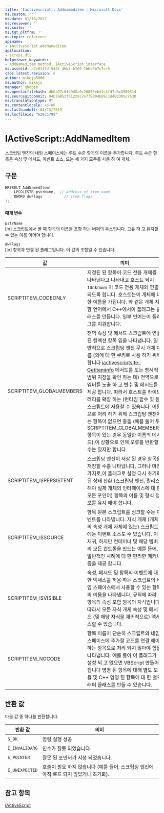 ```yaml
---
title: 'Iactivescript:: Addnameditem | Microsoft Docs'
ms.custom: ''
ms.date: 01/18/2017
ms.reviewer: ''
ms.suite: ''
ms.tgt_pltfrm: ''
ms.topic: reference
apiname:
- IActiveScript.AddNamedItem
apilocation:
- scrobj.dll
helpviewer_keywords:
- AddNamedItem method, IActiveScript interface
ms.assetid: a7c6317d-948f-4bb3-b169-1bbe5b7c7cc5
caps.latest.revision: 8
author: mikejo5000
ms.author: mikejo
manager: ghogen
ms.openlocfilehash: db0a97c01d948a0c26850ebd1c3f47c6e3900614
ms.sourcegitcommit: 94b3a052fb1229c7e7f8804b09c1d403385c7630
ms.translationtype: MT
ms.contentlocale: ko-KR
ms.lasthandoff: 04/23/2019
ms.locfileid: "62935799"
---
```

# <a name="iactivescriptaddnameditem"></a>IActiveScript::AddNamedItem
스크립팅 엔진의 네임 스페이스에는 루트 수준 항목의 이름을 추가합니다. 루트 수준 항목은 속성 및 메서드, 이벤트 소스, 또는 세 가지 모두를 사용 하 여 개체.  
  
## <a name="syntax"></a>구문  
  
```cpp
HRESULT AddNamedItem(  
    LPCOLESTR pstrName,  // address of item name  
    DWORD dwFlags          // item flags  
);  
```  
  
#### <a name="parameters"></a>매개 변수  
 `pstrName`  
 [in] 스크립트에서 볼 때 항목의 이름을 포함 하는 버퍼의 주소입니다. 고유 하 고 유지할 수 있는 이름 이어야 합니다.  
  
 `dwFlags`  
 [in] 항목과 연결 된 플래그입니다. 이 값의 조합일 수 있습니다.  
  
|값|의미|  
|-----------|-------------|  
|SCRIPTITEM_CODEONLY|지정된 된 항목이 코드 전용 개체를 나타낸다고 나타내고 호스트 되지 `IUnknown` 이 코드 전용 개체와 연결 되도록 합니다. 호스트는이 개체에 대 한 이름을 가집니다. 와 같은 개체 지향 언어에서 C++에서이 플래그는 클래스를 만듭니다. 일부 언어는이 플래그를 지원합니다.|  
|SCRIPTITEM_GLOBALMEMBERS|전역 속성 및 메서드 스크립트에 연결 된 컬렉션 항목 임을 나타냅니다. 일반적으로 스크립팅 엔진 무시 개체 이름 (외에 대 한 쿠키로 사용 하기 위해 합니다 [iactivescriptsite:: Getiteminfo](../../winscript/reference/iactivescriptsite-getiteminfo.md) 메서드를 또는 명시적 범위 지정을 확인 하는 데) 전역으로 멤버를 노출 하 고 변수 및 메서드를 제공 합니다. 따라서 호스트를 라이브러리를 확장 하는 (런타임 함수 및 등) 스크립트에 사용할 수 있습니다. 이름으로 처리 하기 위해 스크립팅 엔진에는 항목이 없으면 충돌 (예를 들어 두 SCRIPTITEM_GLOBALMEMBERS 항목이 있는 경우 동일한 이름의 메서드),이 상황으로 인해 오류를 반환할 수는 있지만 합니다.|  
|SCRIPTITEM_ISPERSISTENT|스크립팅 엔진이 저장 된 경우 항목을 저장할 수를 나타냅니다. 그러나 마찬가지로,이 플래그로 설정 다시 초기화 됨 상태 전환 (스크립팅 엔진, 릴리스해야 실제 개체의 인터페이스에 대 한 모든 포인터) 항목의 이름 및 형식 정보를 유지 해야 합니다.|  
|SCRIPTITEM_ISSOURCE|항목 원본 스크립트를 싱크할 수는 이벤트를 나타냅니다. 자식 개체 (개체의 속성 개체 자체에 있는) 스크립트에는 이벤트 소스도 수 있습니다. 이 재귀, 하지만 컨테이너 및 해당 멤버의 모든 컨트롤을 만드는 예를 들어, 일반적인 사례에 대 한 편리한 메커니즘을 제공 합니다.|  
|SCRIPTITEM_ISVISIBLE|속성, 메서드 및 항목의 이벤트에 대 한 액세스를 허용 하는 스크립트의 네임 스페이스에서 사용할 수 있는 항목의 이름을 나타냅니다. 규칙에 따라 항목의 속성 포함 항목의 자식입니다. 따라서 모든 자식 개체 속성 및 메서드 (및 해당 자식을 재귀적으로) 액세스할 수 있습니다.|  
|SCRIPTITEM_NOCODE|항목 이름이 단순히 스크립트의 네임 스페이스에 추가할 코드를 연결 해야 하는 항목으로 처리 되지 않아야 함을 나타냅니다. 예를 들어,이 플래그가 설정 되 고 없으면 VBScript 만들어집니다 명명 된 항목에 대해 별도 모듈 및 C++ 명명 된 항목에 대 한 별도 래퍼 클래스를 만들 수 있습니다.|  
  
## <a name="return-value"></a>반환 값  
 다음 값 중 하나를 반환합니다.  
  
|반환 값|의미|  
|------------------|-------------|  
|`S_OK`|명령 실행 성공|  
|`E_INVALIDARG`|인수가 잘못 되었습니다.|  
|`E_POINTER`|잘못 된 포인터가 지정 되었습니다.|  
|`E_UNEXPECTED`|호출이 필요 하지 않습니다 (예를 들어, 스크립팅 엔진에 아직 로드 되지 않았거나 초기화).|  
  
## <a name="see-also"></a>참고 항목  
 [IActiveScript](../../winscript/reference/iactivescript.md)